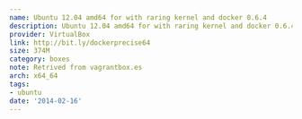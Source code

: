 ```yaml
---
name: Ubuntu 12.04 amd64 for with raring kernel and docker 0.6.4
description: Ubuntu 12.04 amd64 for with raring kernel and docker 0.6.4
provider: VirtualBox
link: http://bit.ly/dockerprecise64
size: 374M
category: boxes
note: Retrived from vagrantbox.es
arch: x64_64
tags:
- ubuntu
date: '2014-02-16'
---
```

